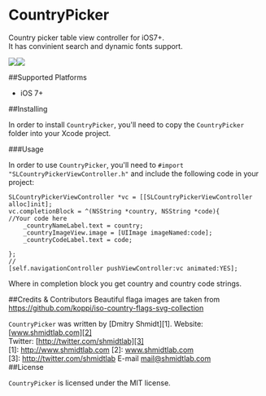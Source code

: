 CountryPicker
=============

Country picker table view controller for iOS7+.  
It has convinient search and dynamic fonts support.

![](https://bitbucket.org/shmidt/slcountrypicker/raw/f6b87d0ad5c335963d4083f3a1bc63a838bf7a9c/1.jpg)![](https://bitbucket.org/shmidt/slcountrypicker/raw/f6b87d0ad5c335963d4083f3a1bc63a838bf7a9c/2.jpg)


##Supported Platforms

- iOS 7+

##Installing

In order to install `CountryPicker`, you'll need to copy the `CountryPicker` folder into your Xcode project. 

###Usage

In order to use `CountryPicker`, you'll need to 
`#import "SLCountryPickerViewController.h"`
 and include the following code in your project:

    SLCountryPickerViewController *vc = [[SLCountryPickerViewController alloc]init];
    vc.completionBlock = ^(NSString *country, NSString *code){
    //Your code here
        _countryNameLabel.text = country;
        _countryImageView.image = [UIImage imageNamed:code];
        _countryCodeLabel.text = code;

    };
    //
    [self.navigationController pushViewController:vc animated:YES];
    
Where in completion block you get country and country code strings. 
 
##Credits & Contributors
Beautiful flaga images are taken from <https://github.com/koppi/iso-country-flags-svg-collection>

`CountryPicker` was written by [Dmitry Shmidt][1].
Website: [www.shmidtlab.com][2]  
Twitter: [http://twitter.com/shmidtlab][3]  
  [1]: http://www.shmidtlab.com
  [2]: www.shmidtlab.com   
  [3]: http://twitter.com/shmidtlab
  E-mail <mail@shmidtlab.com>  
##License

`CountryPicker` is licensed under the MIT license.